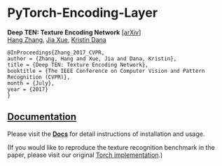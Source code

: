 # PyTorch-Encoding-Layer

**Deep TEN: Texture Encoding Network** [[arXiv]](https://arxiv.org/pdf/1612.02844.pdf)  
  [Hang Zhang](http://hangzh.com/), [Jia Xue](http://jiaxueweb.com/), [Kristin Dana](http://eceweb1.rutgers.edu/vision/dana.html)
```
@InProceedings{Zhang_2017_CVPR,
author = {Zhang, Hang and Xue, Jia and Dana, Kristin},
title = {Deep TEN: Texture Encoding Network},
booktitle = {The IEEE Conference on Computer Vision and Pattern Recognition (CVPR)},
month = {July},
year = {2017}
}
```

## [Documentation](http://hangzh.com/PyTorch-Encoding/)
Please visit the [**Docs**](http://hangzh.com/PyTorch-Encoding/) for detail instructions of installation and usage.

(If you would like to reproduce the texture recognition benchmark in the paper, please visit our original [Torch implementation](https://github.com/zhanghang1989/Deep-Encoding).)
